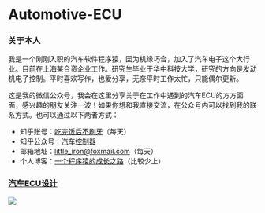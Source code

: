 # Automotive-ECU
### 关于本人
我是一个刚刚入职的汽车软件程序猿，因为机缘巧合，加入了汽车电子这个大行业。目前在上海某合资企业工作。研究生毕业于华中科技大学，研究的方向是发动机电子控制。平时喜欢写作，也爱分享，无奈平时工作太忙，只能偶尔更新。

这是我的微信公众号，我会在这里分享关于在工作中遇到的汽车ECU的方方面面，感兴趣的朋友关注一波！如果你想和我直接交流，在公众号内可以找到我的联系方式。也可以通过以下两者方式：

- 知乎账号：[吃完饭后不刷牙](https://www.zhihu.com/people/tie-xiao-tie-93/activities)（每天）
- 知乎公众号：[汽车控制器](https://zhuanlan.zhihu.com/c_65033682)
- 邮箱地址：little_iron@foxmail.com（每天）
- 个人博客：[一个程序猿的成长之路](http://iron.applinzi.com)（比较少上）

### [汽车ECU设计](https://mp.weixin.qq.com/s?__biz=MzIxMzI3MzUwOA==&tempkey=OTY5X3k5UHhFK2ljS2Y1Q0EvYmMwTGlrc09NVllCSHFMOE9vM1FWdHd2ZTlyLXNCLW9PbWlucmdVTFZpRWV2UlRKTFlLa0VJNkZoOHlJSDZ5VUFrU00yWEZ3VGNldEM2WHlwRmluRGNNN2Z2VzFwREo3Q0hXZVlWUjBYbnRMaE1tajZ4YS12cGRGNVFxUXROM1RSUXpwZmEzbGZPekk3WXNFNnJibmlmSWd%2Bfg%3D%3D&chksm=17b81fc420cf96d2868faa4b05b6f445d379f6a1327a2d5917056b19e9efe6a72f544091d766#rd)
![](https://i.imgur.com/pTA2EU6.jpg)